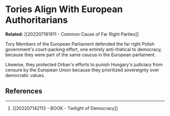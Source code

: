 # Tories Align With European Authoritarians
**Related:** [[202207161911 - Common Cause of Far Right Parties]]

Tory Members of the European Parliament defended the far right Polish government's court-packing effort, one entirely anti-thetical to democracy, because they were part of the same caucus in the European parliament. 

Likewise, they protected Orban's efforts to punish Hungary's judiciary from censure by the European Union because they prioritized sovereignty over democratic values.

## References
---
1. [[202207142113 - BOOK - Twilight of Democracy]]